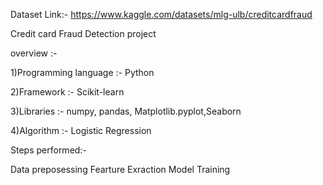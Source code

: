 Dataset Link:-
https://www.kaggle.com/datasets/mlg-ulb/creditcardfraud

Credit card Fraud Detection project

overview :-

1)Programming language :- Python

2)Framework :- Scikit-learn

3)Libraries :- numpy, pandas, Matplotlib.pyplot,Seaborn

4)Algorithm :- Logistic Regression 

Steps performed:-

Data preposessing
Fearture Exraction
Model Training



